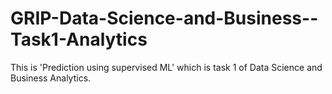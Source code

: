 # GRIP-Data-Science-and-Business--Task1-Analytics
This is 'Prediction using supervised ML' which is task 1 of Data Science and Business Analytics.
